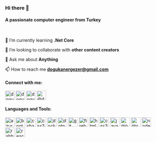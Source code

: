 <h3 align="left">Hi there 👋</h3>
<h4 align="left">A passionate computer engineer from Turkey</h4></br>
<div align="left">
  
🌱 I’m currently learning **.Net Core**

👯 I’m looking to collaborate with **other content creators**

💬 Ask me about **Anything**

 📫 How to reach me **dogukanergezer@gmail.com**

</div>
<h4 align="left">Connect with me:</h4>

<p align="left">
<a href="https://twitter.com/dogukanergezer" target="blank"><img align="center" src="https://cdn.jsdelivr.net/npm/simple-icons@3.0.1/icons/twitter.svg" alt="dogukanergezer" height="30" width="30" /></a>
<a href= "https://www.linkedin.com/in/doğukan-ergezer-433a07171/" target="blank"><img align="center" src="https://cdn.jsdelivr.net/npm/simple-icons@3.0.1/icons/linkedin.svg" alt="dogukanergezer" height="30" width="30" /></a>
<a href="https://instagram.com/dogukanergezer" target="blank"><img align="center" src="https://cdn.jsdelivr.net/npm/simple-icons@3.0.1/icons/instagram.svg" alt="dogukanergezer" height="30" width="30" /></a>
<a href="https://medium.com/@dogukannergezer" target="blank"><img align="center" src="https://cdn.jsdelivr.net/npm/simple-icons@3.0.1/icons/medium.svg" alt="@dogukannergezer" height="30" width="30" /></a>
</p>

<h4 align="left">Languages and Tools:</h4>

<p align="left"><img src="https://www.vectorlogo.zone/logos/microsoft_azure/microsoft_azure-icon.svg" alt="azure" width="30" height="30"/> <img src="https://devicons.github.io/devicon/devicon.git/icons/bootstrap/bootstrap-plain.svg" alt="bootstrap" width="30" height="30"/> <img src="https://devicons.github.io/devicon/devicon.git/icons/csharp/csharp-original.svg" alt="csharp" width="30" height="30"/> <img src="https://devicons.github.io/devicon/devicon.git/icons/css3/css3-original-wordmark.svg" alt="css3" width="30" height="30"/> <img src="https://devicons.github.io/devicon/devicon.git/icons/docker/docker-original-wordmark.svg" alt="docker" width="30" height="30"/> <img src="https://devicons.github.io/devicon/devicon.git/icons/dot-net/dot-net-original-wordmark.svg" alt="dotnet" width="30" height="30"/> <img 
src="https://www.vectorlogo.zone/logos/git-scm/git-scm-icon.svg" alt="git" width="30" height="30"/> <img 
src="https://www.vectorlogo.zone/logos/firebase/firebase-icon.svg" alt="firebase" width="30" height="30"/> <img
src="https://devicons.github.io/devicon/devicon.git/icons/html5/html5-original-wordmark.svg" alt="html5" width="30" height="30"/> <img
src="https://devicons.github.io/devicon/devicon.git/icons/css3/css3-original-wordmark.svg" alt="css3" width="30" height="30"/> <img                                           src="https://devicons.github.io/devicon/devicon.git/icons/javascript/javascript-original.svg" alt="javascript" width="30" height="30"/> <img
src="https://devicons.github.io/devicon/devicon.git/icons/mongodb/mongodb-original-wordmark.svg" alt="mongodb" width="30" height="30"/> <img src="https://devicons.github.io/devicon/devicon.git/icons/mysql/mysql-original-wordmark.svg" alt="mysql" width="30" height="30"/> <img 
src="https://devicons.github.io/devicon/devicon.git/icons/nodejs/nodejs-original-wordmark.svg" alt="nodejs" width="30" height="30"/> <img src="https://www.vectorlogo.zone/logos/rabbitmq/rabbitmq-icon.svg" alt="rabbitMQ" width="30" height="30"/> <img src="https://devicons.github.io/devicon/devicon.git/icons/react/react-original-wordmark.svg" alt="react" width="30" height="30"/> <img 

